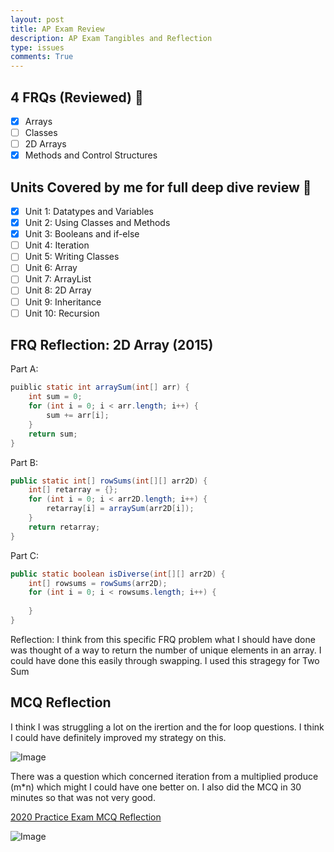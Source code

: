 ```yaml
---
layout: post
title: AP Exam Review
description: AP Exam Tangibles and Reflection
type: issues
comments: True
---
```


## 4 FRQs (Reviewed) 📝
- [x] Arrays
- [ ] Classes
- [ ] 2D Arrays
- [x] Methods and Control Structures

## Units Covered by me for full deep dive review 🌊

- [x] Unit 1: Datatypes and Variables
- [x] Unit 2: Using Classes and Methods
- [x] Unit 3: Booleans and if-else
- [ ] Unit 4: Iteration
- [ ] Unit 5: Writing Classes
- [ ] Unit 6: Array
- [ ] Unit 7: ArrayList
- [ ] Unit 8: 2D Array
- [ ] Unit 9: Inheritance
- [ ] Unit 10: Recursion

## FRQ Reflection: 2D Array (2015)

Part A:
```java
puiblic static int arraySum(int[] arr) {
	int sum = 0;
    for (int i = 0; i < arr.length; i++) {
    	sum += arr[i];
    }
    return sum;
}
```

Part B:
```java
public static int[] rowSums(int[][] arr2D) {
	int[] retarray = {};
    for (int i = 0; i < arr2D.length; i++) {
    	retarray[i] = arraySum(arr2D[i]);
    }
    return retarray;
}
```

Part C:
```java
public static boolean isDiverse(int[][] arr2D) {
	int[] rowsums = rowSums(arr2D);
    for (int i = 0; i < rowsums.length; i++) {
    	
    }
}
```

Reflection: I think from this specific FRQ problem what I should have done was thought of a way to return the number of unique elements in an array. I could have done this easily through swapping. I used this stragegy for Two Sum

## MCQ Reflection

I think I was struggling a lot on the irertion and the for loop questions. I think I could have definitely improved my strategy on this.

![Image](https://github.com/user-attachments/assets/e4f02274-62a2-489a-a727-4f73edde72dd)

There was a question which concerned iteration from a multiplied produce (m*n) which might I could have one better on. I also did the MCQ in 30 minutes so that was not very good.

[2020 Practice Exam MCQ Reflection](https://shuban-789.github.io/Shuban-CSA/2025/03/04/mcq_IPYNB_2_.html)

![Image](https://github.com/user-attachments/assets/bdeea6ca-e697-42d4-8b86-71cfcbca7edc)